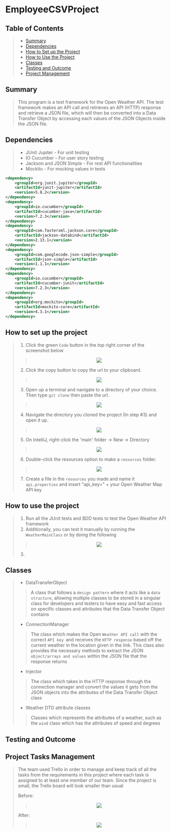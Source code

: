 # EmployeeCSVProject

## Table of Contents

> - [Summary](#Summary)
> - [Dependencies](#Dependencies)
> - [How to Set up the Project](#How-to-set-up-the-project)
> - [How to Use the Project](#How-to-use-the-project)
> - [Classes](#Classes)
> - [Testing and Outcome](#Testing-and-Outcome)
> - [Project Management](#Project-tasks-Management)

## Summary
> This program is a test framework for the Open Weather API. The test framework makes an API call
> and retrieves an API (HTTP) response and retrieve a JSON file, which will then be
> converted into a Data Transfer Object by accessing each values of the JSON Objects inside the JSON file.

## Dependencies
> + JUnit Jupiter - For unit testing
> + IO Cucumber - For user story testing
> + Jackson and JSON Simple - For rest API functionalities
>+ Mockito - For mocking values in tests
```xml
<dependency>
    <groupId>org.junit.jupiter</groupId>
    <artifactId>junit-jupiter</artifactId>
    <version>5.8.2</version>
</dependency>
<dependency>
    <groupId>io.cucumber</groupId>
    <artifactId>cucumber-java</artifactId>
    <version>7.2.3</version>
</dependency>
<dependency>
    <groupId>com.fasterxml.jackson.core</groupId>
    <artifactId>jackson-databind</artifactId>
    <version>2.13.1</version>
</dependency>
<dependency>
    <groupId>com.googlecode.json-simple</groupId>
    <artifactId>json-simple</artifactId>
    <version>1.1.1</version>
</dependency>
<dependency>
    <groupId>io.cucumber</groupId>
    <artifactId>cucumber-junit</artifactId>
    <version>7.2.3</version>
</dependency>
<dependency>
    <groupId>org.mockito</groupId>
    <artifactId>mockito-core</artifactId>
    <version>4.3.1</version>
</dependency>
```

## How to set up the project

> 1. Click the green `Code` button in the top right corner of the screenshot below
>> <p align="center"> <img src="https://cdn.discordapp.com/attachments/935470190127353868/947263141228716082/unknown.png"/> </p>
> 2. Click the copy button to copy the url to your clipboard.
>> <p align="center"> <img src="https://cdn.discordapp.com/attachments/935470190127353868/947263513066352660/unknown.png"/> </p>
> 3. Open up a terminal and navigate to a directory of your choice. Then type `git clone` then paste the url.
>> <p align="center"> <img src="https://cdn.discordapp.com/attachments/935470190127353868/947264222570614824/unknown.png"/> </p>
> 4. Navigate the directory you cloned the project (In step #3) and open it up.
>> <p align="center"> <img src="https://cdn.discordapp.com/attachments/935470190127353868/947261936763023420/unknown.png"/> </p>
> 5. On IntelliJ, right-click the 'main' folder -> New -> Directory
>> <p align="center"> <img src="https://cdn.discordapp.com/attachments/935470190127353868/947266240685174805/unknown.png"/> </p>
> 6. Double-click the resources option to make a `resources` folder.
>> <p align="center"> <img src="https://cdn.discordapp.com/attachments/935470190127353868/947267293770023022/unknown.png"/> </p>
> 7. Create a file in the `resources` you made and name it `api.properties` and insert "api_key=" + your Open Weather Map API key

## How to use the project

> 1. Run all the JUnit tests and BDD tests to test the Open Weather API framework
> 2. Additionally, you can test it manually by running the `WeatherMainClass` or by doing the following
>> <p align="center"> <img src="https://cdn.discordapp.com/attachments/935470190127353868/947475119943581706/unknown.png"/> </p>
> 3. 
## Classes

> + DataTransferObject
>> A class that follows a `design pattern` where it acts like a `data structure`, allowing multiple
>> classes to be stored in a singular class for developers and testers to have easy and fast access on specific
>> classes and attributes that the Data Transfer Object contains
> + ConnectionManager
>> The class which makes the Open `Weather API call` with the correct `API key `and receives the `HTTP response`
>> based off the current weather in the location given in the link. This class also provides the necessary methods
>> to extract the JSON `object/arrays and values` within the JSON file that the response returns
> + Injector
>> The class which takes in the HTTP response through the connection manager and convert the values
>> it gets from the JSON objects into the attributes of the Data Transfer Object class
> + Weather DTO attribute classes
>> Classes which represents the attributes of a weather, such as the `wind` class which has the attributes
>> of speed and degrees

## Testing and Outcome


## Project Tasks Management

> The team used Trello in order to manage and keep track of all the tasks from the requirements in this project
> where each task is assigned to at least one member of our team. Since the project is small, the Trello
> board will look smaller than usual
> 
> Before:
>> <p align="center"> <img src="https://cdn.discordapp.com/attachments/935470190127353868/947473317168832532/unknown.png"/> </p>
>
> After:
>
>> <p align="center"> <img src="https://cdn.discordapp.com/attachments/935470190127353868/947473209018687488/unknown.png"/> </p>
